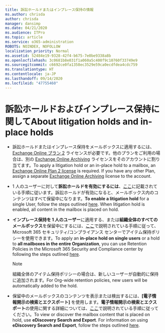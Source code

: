 ```yaml
---
title: 訴訟ホールドまたはインプレース保持の情報
ms.author: chrisda
author: chrisda
manager: dansimp
ms.date: 04/21/2020
ms.audience: ITPro
ms.topic: article
ms.service: o365-administration
ROBOTS: NOINDEX, NOFOLLOW
localization_priority: Normal
ms.assetid: 52484e19-9328-42f4-b675-7e0be9338a8b
ms.openlocfilehash: 3c0681b8e031f1a060a5c400f9c10760f33749e9
ms.sourcegitcommit: c6692ce0fa1358ec3529e59ca0ecdfdea4cdc759
ms.translationtype: HT
ms.contentlocale: ja-JP
ms.lasthandoff: 09/14/2020
ms.locfileid: "47755460"
---
```

# <a name="about-litigation-holds-and-in-place-holds"></a><span data-ttu-id="7f279-102">訴訟ホールドおよびインプレース保持に関して</span><span class="sxs-lookup"><span data-stu-id="7f279-102">About litigation holds and in-place holds</span></span>

- <span data-ttu-id="7f279-p101">訴訟ホールドまたはインプレース保持をメールボックスに適用するには、[Exchange Online プラン 2](https://docs.microsoft.com/office365/servicedescriptions/office-365-platform-service-description/office-365-plan-options) ライセンスが必要です。他のプランをご利用の場合は、別の [Exchange Online Archiving](https://docs.microsoft.com/office365/servicedescriptions/exchange-online-archiving-service-description/exchange-online-archiving-service-description) ライセンスをそのアカウントに割り当てます。</span><span class="sxs-lookup"><span data-stu-id="7f279-p101">To apply a litigation hold or an in-place hold to a mailbox, an [Exchange Online Plan 2 license](https://docs.microsoft.com/office365/servicedescriptions/office-365-platform-service-description/office-365-plan-options) is required. If you have any other Plan, assign a separate [Exchange Online Archiving](https://docs.microsoft.com/office365/servicedescriptions/exchange-online-archiving-service-description/exchange-online-archiving-service-description) license to the account.</span></span> 
    
- <span data-ttu-id="7f279-p102">1 人のユーザーに対して**訴訟ホールドを有効にするには**、[ここ](https://docs.microsoft.com/office365/SecurityCompliance/place-a-mailbox-on-litigation-hold)に記載されている手順に従います。訴訟ホールドが有効になると、メールボックス内のコンテンツはすべて保留中になります。</span><span class="sxs-lookup"><span data-stu-id="7f279-p102">**To enable a litigation hold** for a single User, follow the steps outlined [here](https://docs.microsoft.com/office365/SecurityCompliance/place-a-mailbox-on-litigation-hold). When litigation hold is enabled, all content in the mailbox is placed on hold.</span></span>
    
- <span data-ttu-id="7f279-107">**インプレース保持を 1 人のユーザー**に適用する、または**組織全体のすべてのメールボックス**を保留中にするには、[ここ]( https://docs.microsoft.com/microsoft-365/compliance/retention-policies)で説明されている手順に従って、Microsoft 365 セキュリティ/コンプライアンス センターでアイテム保持ポリシーを使用できます。</span><span class="sxs-lookup"><span data-stu-id="7f279-107">To apply an **in-place hold on single users** or a hold to **all mailboxes in the entire Organization**, you can use Retention Policies in the Microsoft 365 Security and Compliance center by following the steps outlined [here]( https://docs.microsoft.com/microsoft-365/compliance/retention-policies).</span></span>
    
    > [!NOTE]
    > <span data-ttu-id="7f279-108">組織全体のアイテム保持ポリシーの場合は、新しいユーザーが自動的に保持に追加されます。</span><span class="sxs-lookup"><span data-stu-id="7f279-108">For Org-wide retention policies, new users will be automatically added to the hold.</span></span> 
  
- <span data-ttu-id="7f279-p103">保留中のメールボックスのコンテンツを表示または検出するには、**[電子情報開示の検索とエクスポート]** を使用します。**電子情報開示の検索とエクスポート**の使用に関する詳細については、[ここ](https://docs.microsoft.com/microsoft-365/compliance/export-search-results)で説明されている手順に従ってください。</span><span class="sxs-lookup"><span data-stu-id="7f279-p103">To view or discover the mailbox content that is placed on hold, use **eDiscovery Search and Export**. For information on using **eDiscovery Search and Export**, follow the steps outlined [here](https://docs.microsoft.com/microsoft-365/compliance/export-search-results).</span></span>
    

